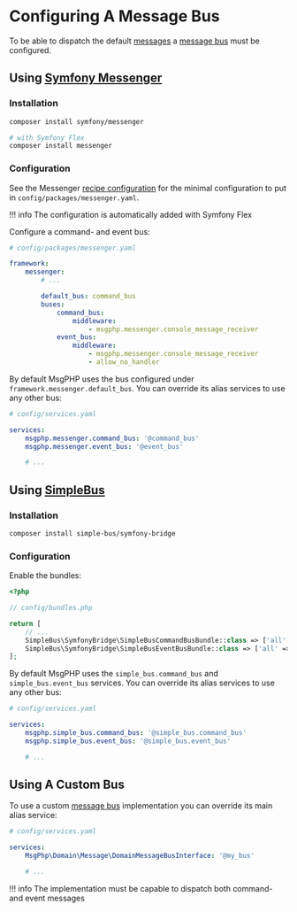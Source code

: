 # Configuring A Message Bus

To be able to dispatch the default [messages](../reference/messages.md) a [message bus](../message-driven/message-bus.md)
must be configured.

## Using [Symfony Messenger](../infrastructure/symfony-messenger.md)

### Installation

```bash
composer install symfony/messenger

# with Symfony Flex
composer install messenger
```

### Configuration

See the Messenger [recipe configuration] for the minimal configuration to put in `config/packages/messenger.yaml`.

!!! info
    The configuration is automatically added with Symfony Flex

Configure a command- and event bus:

```yaml
# config/packages/messenger.yaml

framework:
    messenger:
        # ...

        default_bus: command_bus
        buses:
            command_bus:
                middleware:
                    - msgphp.messenger.console_message_receiver
            event_bus:
                middleware:
                    - msgphp.messenger.console_message_receiver
                    - allow_no_handler
```

By default MsgPHP uses the bus configured under `framework.messenger.default_bus`. You can override its alias services
to use any other bus:

```yaml
# config/services.yaml

services:
    msgphp.messenger.command_bus: '@command_bus'
    msgphp.messenger.event_bus: '@event_bus'

    # ...
```

## Using [SimpleBus](../infrastructure/simple-bus.md)

### Installation

```bash
composer install simple-bus/symfony-bridge
```

### Configuration

Enable the bundles:

```php
<?php

// config/bundles.php

return [
    // ...
    SimpleBus\SymfonyBridge\SimpleBusCommandBusBundle::class => ['all' => true],
    SimpleBus\SymfonyBridge\SimpleBusEventBusBundle::class => ['all' => true],
];
```

By default MsgPHP uses the `simple_bus.command_bus` and `simple_bus.event_bus` services. You can override its alias 
services to use any other bus:

```yaml
# config/services.yaml

services:
    msgphp.simple_bus.command_bus: '@simple_bus.command_bus'
    msgphp.simple_bus.event_bus: '@simple_bus.event_bus'

    # ...
```

## Using A Custom Bus

To use a custom [message bus](../message-driven/message-bus.md) implementation you can override its main alias service:

```yaml
# config/services.yaml

services:
    MsgPhp\Domain\Message\DomainMessageBusInterface: '@my_bus'

    # ...
```

!!! info
    The implementation must be capable to dispatch both command- and event messages

[recipe configuration]: https://github.com/symfony/recipes/blob/master/symfony/messenger/4.1/config/packages/messenger.yaml
